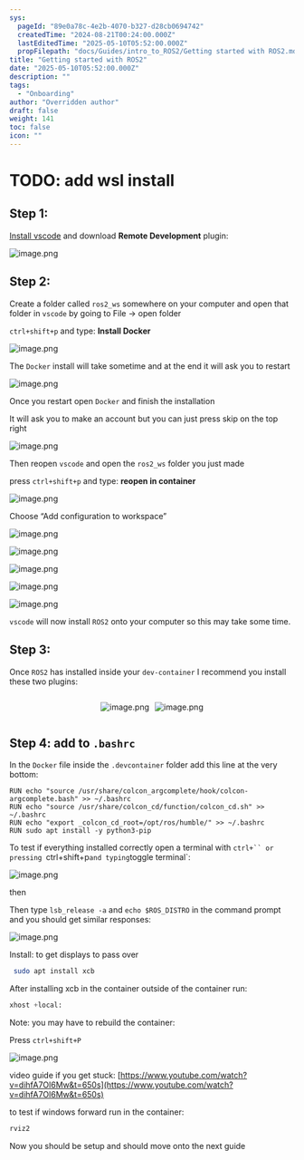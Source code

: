 ```yaml
---
sys:
  pageId: "89e0a78c-4e2b-4070-b327-d28cb0694742"
  createdTime: "2024-08-21T00:24:00.000Z"
  lastEditedTime: "2025-05-10T05:52:00.000Z"
  propFilepath: "docs/Guides/intro_to_ROS2/Getting started with ROS2.md"
title: "Getting started with ROS2"
date: "2025-05-10T05:52:00.000Z"
description: ""
tags:
  - "Onboarding"
author: "Overridden author"
draft: false
weight: 141
toc: false
icon: ""
---
```


# TODO: add wsl install

## Step 1:

[Install vscode](https://code.visualstudio.com/download) and download **Remote Development** plugin:

![image.png](https://prod-files-secure.s3.us-west-2.amazonaws.com/d518164a-d88e-44d1-a4ee-3adb3bd8bce0/efb52993-1881-4a40-b95e-6f020334f022/image.png?X-Amz-Algorithm=AWS4-HMAC-SHA256&X-Amz-Content-Sha256=UNSIGNED-PAYLOAD&X-Amz-Credential=ASIAZI2LB466XMPBIJ74%2F20250522%2Fus-west-2%2Fs3%2Faws4_request&X-Amz-Date=20250522T150920Z&X-Amz-Expires=3600&X-Amz-Security-Token=IQoJb3JpZ2luX2VjEB4aCXVzLXdlc3QtMiJIMEYCIQDz80A%2B322%2BpSV0THXAe9GyV3fzh6EYzBNpeDM%2FfJy5SQIhAO44CQwXDQCrfh%2BZY5%2BefkA9f9nAEjSgo8GAOFDEP0WiKogECNf%2F%2F%2F%2F%2F%2F%2F%2F%2F%2FwEQABoMNjM3NDIzMTgzODA1IgyTNOJwsmnaL834u0kq3AMI6KRkrrHXtqr0oteKBtd07ROgR8iAT0xjfbbFTFh1fMqZ2xy2jDZKoKnD34kNwm%2FkPjpomzoswoZO1ZgIBlO%2BX9OA7rprAUBkqxumoGtcmj%2B%2BAnSETwuV%2FkeYBRulJcZo56ztl0JihgZTb1elmDF36HPrlTEU%2FHs9oGVJ7xSlns1ignk%2F87K7uCaxC49cWTzpowgfaO5paet8VuqN0D6zBwKhIHRZazoGEIG7WxEp6tykiCf4o67MfXR3v%2FDrl3q67Copj2J579IQdLn5tr2MOtK7aHbNvGlfw4AEoofvb32XrLqLkLBYiwLxtozH%2BS2GeJXwZMINM%2B6rjVAmBYhxWYKZpTEh4KQBI9F0uqPiUSlpNuPtH5IhuSCupK%2FdcMpWPMhjPB2Cs0eYfPF%2FRypRzu%2FxkOY0PVRCkqp458%2B1PdmAQlo%2Fe5f%2BX6O7WdTbXRWRN6VbXfbS8OLMJ6bkbZiWxO6sZ2oUUzZXRNnpbA5yK89xs2VYA9bMFGLW%2Bzpkxk2kcP32oq%2FppHvqrJ%2Flo7IFHJBhOP%2BjYidWNGBkRB1oOthWX4tS0%2Fb2aRnowdrLO86mlQI3bbdYIP9pMz2dn81l8GQKkdNMTNqaoA1vK8bsmhh%2Fk8WUq9ZKAHHKzTCC4rzBBjqkAVp28IjUSOkNibzk4VM6%2B%2B80mcWoGa2qyT7EyqcjKt7n%2BPMdTKlGiItiw3U%2BQd%2FgeGngA6ihf%2BvUKHeXsxjSdLuQHa02RC60UilEJnVyjMOcUa5zbhAD9oa30DuBo%2B87p3IPdU5TJeGfrSap85bTrXmBVpdtr1eYJym4xwgBidM8jw5v4vF6dFKVxttp5GxKoDicnhdOAW9fF74pTh%2BIoeL0pkli&X-Amz-Signature=d90c88e39a90ae2aa4a1e0937e5b7df79c3a92d21913e9501522d5722bafcc46&X-Amz-SignedHeaders=host&x-id=GetObject)

## Step 2:

Create a folder called `ros2_ws` somewhere on your computer and open that folder in `vscode` by going to File → open folder 

`ctrl+shift+p` and type: **Install Docker**

![image.png](https://prod-files-secure.s3.us-west-2.amazonaws.com/d518164a-d88e-44d1-a4ee-3adb3bd8bce0/2269dc0e-1cd5-47ff-bceb-c04ad9b2eab0/image.png?X-Amz-Algorithm=AWS4-HMAC-SHA256&X-Amz-Content-Sha256=UNSIGNED-PAYLOAD&X-Amz-Credential=ASIAZI2LB466XMPBIJ74%2F20250522%2Fus-west-2%2Fs3%2Faws4_request&X-Amz-Date=20250522T150920Z&X-Amz-Expires=3600&X-Amz-Security-Token=IQoJb3JpZ2luX2VjEB4aCXVzLXdlc3QtMiJIMEYCIQDz80A%2B322%2BpSV0THXAe9GyV3fzh6EYzBNpeDM%2FfJy5SQIhAO44CQwXDQCrfh%2BZY5%2BefkA9f9nAEjSgo8GAOFDEP0WiKogECNf%2F%2F%2F%2F%2F%2F%2F%2F%2F%2FwEQABoMNjM3NDIzMTgzODA1IgyTNOJwsmnaL834u0kq3AMI6KRkrrHXtqr0oteKBtd07ROgR8iAT0xjfbbFTFh1fMqZ2xy2jDZKoKnD34kNwm%2FkPjpomzoswoZO1ZgIBlO%2BX9OA7rprAUBkqxumoGtcmj%2B%2BAnSETwuV%2FkeYBRulJcZo56ztl0JihgZTb1elmDF36HPrlTEU%2FHs9oGVJ7xSlns1ignk%2F87K7uCaxC49cWTzpowgfaO5paet8VuqN0D6zBwKhIHRZazoGEIG7WxEp6tykiCf4o67MfXR3v%2FDrl3q67Copj2J579IQdLn5tr2MOtK7aHbNvGlfw4AEoofvb32XrLqLkLBYiwLxtozH%2BS2GeJXwZMINM%2B6rjVAmBYhxWYKZpTEh4KQBI9F0uqPiUSlpNuPtH5IhuSCupK%2FdcMpWPMhjPB2Cs0eYfPF%2FRypRzu%2FxkOY0PVRCkqp458%2B1PdmAQlo%2Fe5f%2BX6O7WdTbXRWRN6VbXfbS8OLMJ6bkbZiWxO6sZ2oUUzZXRNnpbA5yK89xs2VYA9bMFGLW%2Bzpkxk2kcP32oq%2FppHvqrJ%2Flo7IFHJBhOP%2BjYidWNGBkRB1oOthWX4tS0%2Fb2aRnowdrLO86mlQI3bbdYIP9pMz2dn81l8GQKkdNMTNqaoA1vK8bsmhh%2Fk8WUq9ZKAHHKzTCC4rzBBjqkAVp28IjUSOkNibzk4VM6%2B%2B80mcWoGa2qyT7EyqcjKt7n%2BPMdTKlGiItiw3U%2BQd%2FgeGngA6ihf%2BvUKHeXsxjSdLuQHa02RC60UilEJnVyjMOcUa5zbhAD9oa30DuBo%2B87p3IPdU5TJeGfrSap85bTrXmBVpdtr1eYJym4xwgBidM8jw5v4vF6dFKVxttp5GxKoDicnhdOAW9fF74pTh%2BIoeL0pkli&X-Amz-Signature=91c448603c0016416f0bb3e837f17862a1b9a8e6ed46022017d2f4d35ee6b2fa&X-Amz-SignedHeaders=host&x-id=GetObject)

The `Docker` install will take sometime and at the end it will ask you to restart

![image.png](https://prod-files-secure.s3.us-west-2.amazonaws.com/d518164a-d88e-44d1-a4ee-3adb3bd8bce0/ed233f78-be33-4b1f-b89c-9c346c0e961e/image.png?X-Amz-Algorithm=AWS4-HMAC-SHA256&X-Amz-Content-Sha256=UNSIGNED-PAYLOAD&X-Amz-Credential=ASIAZI2LB466XMPBIJ74%2F20250522%2Fus-west-2%2Fs3%2Faws4_request&X-Amz-Date=20250522T150920Z&X-Amz-Expires=3600&X-Amz-Security-Token=IQoJb3JpZ2luX2VjEB4aCXVzLXdlc3QtMiJIMEYCIQDz80A%2B322%2BpSV0THXAe9GyV3fzh6EYzBNpeDM%2FfJy5SQIhAO44CQwXDQCrfh%2BZY5%2BefkA9f9nAEjSgo8GAOFDEP0WiKogECNf%2F%2F%2F%2F%2F%2F%2F%2F%2F%2FwEQABoMNjM3NDIzMTgzODA1IgyTNOJwsmnaL834u0kq3AMI6KRkrrHXtqr0oteKBtd07ROgR8iAT0xjfbbFTFh1fMqZ2xy2jDZKoKnD34kNwm%2FkPjpomzoswoZO1ZgIBlO%2BX9OA7rprAUBkqxumoGtcmj%2B%2BAnSETwuV%2FkeYBRulJcZo56ztl0JihgZTb1elmDF36HPrlTEU%2FHs9oGVJ7xSlns1ignk%2F87K7uCaxC49cWTzpowgfaO5paet8VuqN0D6zBwKhIHRZazoGEIG7WxEp6tykiCf4o67MfXR3v%2FDrl3q67Copj2J579IQdLn5tr2MOtK7aHbNvGlfw4AEoofvb32XrLqLkLBYiwLxtozH%2BS2GeJXwZMINM%2B6rjVAmBYhxWYKZpTEh4KQBI9F0uqPiUSlpNuPtH5IhuSCupK%2FdcMpWPMhjPB2Cs0eYfPF%2FRypRzu%2FxkOY0PVRCkqp458%2B1PdmAQlo%2Fe5f%2BX6O7WdTbXRWRN6VbXfbS8OLMJ6bkbZiWxO6sZ2oUUzZXRNnpbA5yK89xs2VYA9bMFGLW%2Bzpkxk2kcP32oq%2FppHvqrJ%2Flo7IFHJBhOP%2BjYidWNGBkRB1oOthWX4tS0%2Fb2aRnowdrLO86mlQI3bbdYIP9pMz2dn81l8GQKkdNMTNqaoA1vK8bsmhh%2Fk8WUq9ZKAHHKzTCC4rzBBjqkAVp28IjUSOkNibzk4VM6%2B%2B80mcWoGa2qyT7EyqcjKt7n%2BPMdTKlGiItiw3U%2BQd%2FgeGngA6ihf%2BvUKHeXsxjSdLuQHa02RC60UilEJnVyjMOcUa5zbhAD9oa30DuBo%2B87p3IPdU5TJeGfrSap85bTrXmBVpdtr1eYJym4xwgBidM8jw5v4vF6dFKVxttp5GxKoDicnhdOAW9fF74pTh%2BIoeL0pkli&X-Amz-Signature=dfd15bc2fb23ccf8fd7cf946a377071daefb97a0e52b29b1ebee2e4f66ded695&X-Amz-SignedHeaders=host&x-id=GetObject)

Once you restart open `Docker` and finish the installation

It will ask you to make an account but you can just press skip on the top right

![image.png](https://prod-files-secure.s3.us-west-2.amazonaws.com/d518164a-d88e-44d1-a4ee-3adb3bd8bce0/21010ad9-1659-4fd9-9f59-9932a09b2a3d/image.png?X-Amz-Algorithm=AWS4-HMAC-SHA256&X-Amz-Content-Sha256=UNSIGNED-PAYLOAD&X-Amz-Credential=ASIAZI2LB466XMPBIJ74%2F20250522%2Fus-west-2%2Fs3%2Faws4_request&X-Amz-Date=20250522T150920Z&X-Amz-Expires=3600&X-Amz-Security-Token=IQoJb3JpZ2luX2VjEB4aCXVzLXdlc3QtMiJIMEYCIQDz80A%2B322%2BpSV0THXAe9GyV3fzh6EYzBNpeDM%2FfJy5SQIhAO44CQwXDQCrfh%2BZY5%2BefkA9f9nAEjSgo8GAOFDEP0WiKogECNf%2F%2F%2F%2F%2F%2F%2F%2F%2F%2FwEQABoMNjM3NDIzMTgzODA1IgyTNOJwsmnaL834u0kq3AMI6KRkrrHXtqr0oteKBtd07ROgR8iAT0xjfbbFTFh1fMqZ2xy2jDZKoKnD34kNwm%2FkPjpomzoswoZO1ZgIBlO%2BX9OA7rprAUBkqxumoGtcmj%2B%2BAnSETwuV%2FkeYBRulJcZo56ztl0JihgZTb1elmDF36HPrlTEU%2FHs9oGVJ7xSlns1ignk%2F87K7uCaxC49cWTzpowgfaO5paet8VuqN0D6zBwKhIHRZazoGEIG7WxEp6tykiCf4o67MfXR3v%2FDrl3q67Copj2J579IQdLn5tr2MOtK7aHbNvGlfw4AEoofvb32XrLqLkLBYiwLxtozH%2BS2GeJXwZMINM%2B6rjVAmBYhxWYKZpTEh4KQBI9F0uqPiUSlpNuPtH5IhuSCupK%2FdcMpWPMhjPB2Cs0eYfPF%2FRypRzu%2FxkOY0PVRCkqp458%2B1PdmAQlo%2Fe5f%2BX6O7WdTbXRWRN6VbXfbS8OLMJ6bkbZiWxO6sZ2oUUzZXRNnpbA5yK89xs2VYA9bMFGLW%2Bzpkxk2kcP32oq%2FppHvqrJ%2Flo7IFHJBhOP%2BjYidWNGBkRB1oOthWX4tS0%2Fb2aRnowdrLO86mlQI3bbdYIP9pMz2dn81l8GQKkdNMTNqaoA1vK8bsmhh%2Fk8WUq9ZKAHHKzTCC4rzBBjqkAVp28IjUSOkNibzk4VM6%2B%2B80mcWoGa2qyT7EyqcjKt7n%2BPMdTKlGiItiw3U%2BQd%2FgeGngA6ihf%2BvUKHeXsxjSdLuQHa02RC60UilEJnVyjMOcUa5zbhAD9oa30DuBo%2B87p3IPdU5TJeGfrSap85bTrXmBVpdtr1eYJym4xwgBidM8jw5v4vF6dFKVxttp5GxKoDicnhdOAW9fF74pTh%2BIoeL0pkli&X-Amz-Signature=35a0642bc392ab5fa7525d4119e2c2070aab162696018c432e2df930aa46dedd&X-Amz-SignedHeaders=host&x-id=GetObject)

Then reopen `vscode` and open the `ros2_ws` folder you just made

press `ctrl+shift+p` and type: **reopen in container**

![image.png](https://prod-files-secure.s3.us-west-2.amazonaws.com/d518164a-d88e-44d1-a4ee-3adb3bd8bce0/4e93b8c2-41ad-488c-8095-c74205196118/image.png?X-Amz-Algorithm=AWS4-HMAC-SHA256&X-Amz-Content-Sha256=UNSIGNED-PAYLOAD&X-Amz-Credential=ASIAZI2LB466XMPBIJ74%2F20250522%2Fus-west-2%2Fs3%2Faws4_request&X-Amz-Date=20250522T150920Z&X-Amz-Expires=3600&X-Amz-Security-Token=IQoJb3JpZ2luX2VjEB4aCXVzLXdlc3QtMiJIMEYCIQDz80A%2B322%2BpSV0THXAe9GyV3fzh6EYzBNpeDM%2FfJy5SQIhAO44CQwXDQCrfh%2BZY5%2BefkA9f9nAEjSgo8GAOFDEP0WiKogECNf%2F%2F%2F%2F%2F%2F%2F%2F%2F%2FwEQABoMNjM3NDIzMTgzODA1IgyTNOJwsmnaL834u0kq3AMI6KRkrrHXtqr0oteKBtd07ROgR8iAT0xjfbbFTFh1fMqZ2xy2jDZKoKnD34kNwm%2FkPjpomzoswoZO1ZgIBlO%2BX9OA7rprAUBkqxumoGtcmj%2B%2BAnSETwuV%2FkeYBRulJcZo56ztl0JihgZTb1elmDF36HPrlTEU%2FHs9oGVJ7xSlns1ignk%2F87K7uCaxC49cWTzpowgfaO5paet8VuqN0D6zBwKhIHRZazoGEIG7WxEp6tykiCf4o67MfXR3v%2FDrl3q67Copj2J579IQdLn5tr2MOtK7aHbNvGlfw4AEoofvb32XrLqLkLBYiwLxtozH%2BS2GeJXwZMINM%2B6rjVAmBYhxWYKZpTEh4KQBI9F0uqPiUSlpNuPtH5IhuSCupK%2FdcMpWPMhjPB2Cs0eYfPF%2FRypRzu%2FxkOY0PVRCkqp458%2B1PdmAQlo%2Fe5f%2BX6O7WdTbXRWRN6VbXfbS8OLMJ6bkbZiWxO6sZ2oUUzZXRNnpbA5yK89xs2VYA9bMFGLW%2Bzpkxk2kcP32oq%2FppHvqrJ%2Flo7IFHJBhOP%2BjYidWNGBkRB1oOthWX4tS0%2Fb2aRnowdrLO86mlQI3bbdYIP9pMz2dn81l8GQKkdNMTNqaoA1vK8bsmhh%2Fk8WUq9ZKAHHKzTCC4rzBBjqkAVp28IjUSOkNibzk4VM6%2B%2B80mcWoGa2qyT7EyqcjKt7n%2BPMdTKlGiItiw3U%2BQd%2FgeGngA6ihf%2BvUKHeXsxjSdLuQHa02RC60UilEJnVyjMOcUa5zbhAD9oa30DuBo%2B87p3IPdU5TJeGfrSap85bTrXmBVpdtr1eYJym4xwgBidM8jw5v4vF6dFKVxttp5GxKoDicnhdOAW9fF74pTh%2BIoeL0pkli&X-Amz-Signature=4b995e2663c27106a6f8b074717aeb6dd5c8995e772f7e6abfefeaa1f2bfe04b&X-Amz-SignedHeaders=host&x-id=GetObject)

Choose “Add configuration to workspace”

![image.png](https://prod-files-secure.s3.us-west-2.amazonaws.com/d518164a-d88e-44d1-a4ee-3adb3bd8bce0/9560b282-5060-4989-ba37-97e7b2c22476/image.png?X-Amz-Algorithm=AWS4-HMAC-SHA256&X-Amz-Content-Sha256=UNSIGNED-PAYLOAD&X-Amz-Credential=ASIAZI2LB466XMPBIJ74%2F20250522%2Fus-west-2%2Fs3%2Faws4_request&X-Amz-Date=20250522T150920Z&X-Amz-Expires=3600&X-Amz-Security-Token=IQoJb3JpZ2luX2VjEB4aCXVzLXdlc3QtMiJIMEYCIQDz80A%2B322%2BpSV0THXAe9GyV3fzh6EYzBNpeDM%2FfJy5SQIhAO44CQwXDQCrfh%2BZY5%2BefkA9f9nAEjSgo8GAOFDEP0WiKogECNf%2F%2F%2F%2F%2F%2F%2F%2F%2F%2FwEQABoMNjM3NDIzMTgzODA1IgyTNOJwsmnaL834u0kq3AMI6KRkrrHXtqr0oteKBtd07ROgR8iAT0xjfbbFTFh1fMqZ2xy2jDZKoKnD34kNwm%2FkPjpomzoswoZO1ZgIBlO%2BX9OA7rprAUBkqxumoGtcmj%2B%2BAnSETwuV%2FkeYBRulJcZo56ztl0JihgZTb1elmDF36HPrlTEU%2FHs9oGVJ7xSlns1ignk%2F87K7uCaxC49cWTzpowgfaO5paet8VuqN0D6zBwKhIHRZazoGEIG7WxEp6tykiCf4o67MfXR3v%2FDrl3q67Copj2J579IQdLn5tr2MOtK7aHbNvGlfw4AEoofvb32XrLqLkLBYiwLxtozH%2BS2GeJXwZMINM%2B6rjVAmBYhxWYKZpTEh4KQBI9F0uqPiUSlpNuPtH5IhuSCupK%2FdcMpWPMhjPB2Cs0eYfPF%2FRypRzu%2FxkOY0PVRCkqp458%2B1PdmAQlo%2Fe5f%2BX6O7WdTbXRWRN6VbXfbS8OLMJ6bkbZiWxO6sZ2oUUzZXRNnpbA5yK89xs2VYA9bMFGLW%2Bzpkxk2kcP32oq%2FppHvqrJ%2Flo7IFHJBhOP%2BjYidWNGBkRB1oOthWX4tS0%2Fb2aRnowdrLO86mlQI3bbdYIP9pMz2dn81l8GQKkdNMTNqaoA1vK8bsmhh%2Fk8WUq9ZKAHHKzTCC4rzBBjqkAVp28IjUSOkNibzk4VM6%2B%2B80mcWoGa2qyT7EyqcjKt7n%2BPMdTKlGiItiw3U%2BQd%2FgeGngA6ihf%2BvUKHeXsxjSdLuQHa02RC60UilEJnVyjMOcUa5zbhAD9oa30DuBo%2B87p3IPdU5TJeGfrSap85bTrXmBVpdtr1eYJym4xwgBidM8jw5v4vF6dFKVxttp5GxKoDicnhdOAW9fF74pTh%2BIoeL0pkli&X-Amz-Signature=2cbb2439bb9cdf609882df2bb1d3d636e908b0a6001ba528e7d07a81653b488b&X-Amz-SignedHeaders=host&x-id=GetObject)

![image.png](https://prod-files-secure.s3.us-west-2.amazonaws.com/d518164a-d88e-44d1-a4ee-3adb3bd8bce0/2ee63f81-886b-48e8-a553-dc6e5eac99e4/image.png?X-Amz-Algorithm=AWS4-HMAC-SHA256&X-Amz-Content-Sha256=UNSIGNED-PAYLOAD&X-Amz-Credential=ASIAZI2LB466XMPBIJ74%2F20250522%2Fus-west-2%2Fs3%2Faws4_request&X-Amz-Date=20250522T150920Z&X-Amz-Expires=3600&X-Amz-Security-Token=IQoJb3JpZ2luX2VjEB4aCXVzLXdlc3QtMiJIMEYCIQDz80A%2B322%2BpSV0THXAe9GyV3fzh6EYzBNpeDM%2FfJy5SQIhAO44CQwXDQCrfh%2BZY5%2BefkA9f9nAEjSgo8GAOFDEP0WiKogECNf%2F%2F%2F%2F%2F%2F%2F%2F%2F%2FwEQABoMNjM3NDIzMTgzODA1IgyTNOJwsmnaL834u0kq3AMI6KRkrrHXtqr0oteKBtd07ROgR8iAT0xjfbbFTFh1fMqZ2xy2jDZKoKnD34kNwm%2FkPjpomzoswoZO1ZgIBlO%2BX9OA7rprAUBkqxumoGtcmj%2B%2BAnSETwuV%2FkeYBRulJcZo56ztl0JihgZTb1elmDF36HPrlTEU%2FHs9oGVJ7xSlns1ignk%2F87K7uCaxC49cWTzpowgfaO5paet8VuqN0D6zBwKhIHRZazoGEIG7WxEp6tykiCf4o67MfXR3v%2FDrl3q67Copj2J579IQdLn5tr2MOtK7aHbNvGlfw4AEoofvb32XrLqLkLBYiwLxtozH%2BS2GeJXwZMINM%2B6rjVAmBYhxWYKZpTEh4KQBI9F0uqPiUSlpNuPtH5IhuSCupK%2FdcMpWPMhjPB2Cs0eYfPF%2FRypRzu%2FxkOY0PVRCkqp458%2B1PdmAQlo%2Fe5f%2BX6O7WdTbXRWRN6VbXfbS8OLMJ6bkbZiWxO6sZ2oUUzZXRNnpbA5yK89xs2VYA9bMFGLW%2Bzpkxk2kcP32oq%2FppHvqrJ%2Flo7IFHJBhOP%2BjYidWNGBkRB1oOthWX4tS0%2Fb2aRnowdrLO86mlQI3bbdYIP9pMz2dn81l8GQKkdNMTNqaoA1vK8bsmhh%2Fk8WUq9ZKAHHKzTCC4rzBBjqkAVp28IjUSOkNibzk4VM6%2B%2B80mcWoGa2qyT7EyqcjKt7n%2BPMdTKlGiItiw3U%2BQd%2FgeGngA6ihf%2BvUKHeXsxjSdLuQHa02RC60UilEJnVyjMOcUa5zbhAD9oa30DuBo%2B87p3IPdU5TJeGfrSap85bTrXmBVpdtr1eYJym4xwgBidM8jw5v4vF6dFKVxttp5GxKoDicnhdOAW9fF74pTh%2BIoeL0pkli&X-Amz-Signature=57ca7e087fddde0ca877f1d30a994c5d76c188ea8bafba3b812a4b5e7b3ece93&X-Amz-SignedHeaders=host&x-id=GetObject)

![image.png](https://prod-files-secure.s3.us-west-2.amazonaws.com/d518164a-d88e-44d1-a4ee-3adb3bd8bce0/ae1580b2-b048-407e-aed9-b584224a7a04/image.png?X-Amz-Algorithm=AWS4-HMAC-SHA256&X-Amz-Content-Sha256=UNSIGNED-PAYLOAD&X-Amz-Credential=ASIAZI2LB466XMPBIJ74%2F20250522%2Fus-west-2%2Fs3%2Faws4_request&X-Amz-Date=20250522T150920Z&X-Amz-Expires=3600&X-Amz-Security-Token=IQoJb3JpZ2luX2VjEB4aCXVzLXdlc3QtMiJIMEYCIQDz80A%2B322%2BpSV0THXAe9GyV3fzh6EYzBNpeDM%2FfJy5SQIhAO44CQwXDQCrfh%2BZY5%2BefkA9f9nAEjSgo8GAOFDEP0WiKogECNf%2F%2F%2F%2F%2F%2F%2F%2F%2F%2FwEQABoMNjM3NDIzMTgzODA1IgyTNOJwsmnaL834u0kq3AMI6KRkrrHXtqr0oteKBtd07ROgR8iAT0xjfbbFTFh1fMqZ2xy2jDZKoKnD34kNwm%2FkPjpomzoswoZO1ZgIBlO%2BX9OA7rprAUBkqxumoGtcmj%2B%2BAnSETwuV%2FkeYBRulJcZo56ztl0JihgZTb1elmDF36HPrlTEU%2FHs9oGVJ7xSlns1ignk%2F87K7uCaxC49cWTzpowgfaO5paet8VuqN0D6zBwKhIHRZazoGEIG7WxEp6tykiCf4o67MfXR3v%2FDrl3q67Copj2J579IQdLn5tr2MOtK7aHbNvGlfw4AEoofvb32XrLqLkLBYiwLxtozH%2BS2GeJXwZMINM%2B6rjVAmBYhxWYKZpTEh4KQBI9F0uqPiUSlpNuPtH5IhuSCupK%2FdcMpWPMhjPB2Cs0eYfPF%2FRypRzu%2FxkOY0PVRCkqp458%2B1PdmAQlo%2Fe5f%2BX6O7WdTbXRWRN6VbXfbS8OLMJ6bkbZiWxO6sZ2oUUzZXRNnpbA5yK89xs2VYA9bMFGLW%2Bzpkxk2kcP32oq%2FppHvqrJ%2Flo7IFHJBhOP%2BjYidWNGBkRB1oOthWX4tS0%2Fb2aRnowdrLO86mlQI3bbdYIP9pMz2dn81l8GQKkdNMTNqaoA1vK8bsmhh%2Fk8WUq9ZKAHHKzTCC4rzBBjqkAVp28IjUSOkNibzk4VM6%2B%2B80mcWoGa2qyT7EyqcjKt7n%2BPMdTKlGiItiw3U%2BQd%2FgeGngA6ihf%2BvUKHeXsxjSdLuQHa02RC60UilEJnVyjMOcUa5zbhAD9oa30DuBo%2B87p3IPdU5TJeGfrSap85bTrXmBVpdtr1eYJym4xwgBidM8jw5v4vF6dFKVxttp5GxKoDicnhdOAW9fF74pTh%2BIoeL0pkli&X-Amz-Signature=0a9a67317096779c668d13d5fdd07269f1a9637382303028fd4c85d9088ab45c&X-Amz-SignedHeaders=host&x-id=GetObject)

![image.png](https://prod-files-secure.s3.us-west-2.amazonaws.com/d518164a-d88e-44d1-a4ee-3adb3bd8bce0/53255b28-f75e-430f-b9e3-c0ac8577e42b/image.png?X-Amz-Algorithm=AWS4-HMAC-SHA256&X-Amz-Content-Sha256=UNSIGNED-PAYLOAD&X-Amz-Credential=ASIAZI2LB466XMPBIJ74%2F20250522%2Fus-west-2%2Fs3%2Faws4_request&X-Amz-Date=20250522T150920Z&X-Amz-Expires=3600&X-Amz-Security-Token=IQoJb3JpZ2luX2VjEB4aCXVzLXdlc3QtMiJIMEYCIQDz80A%2B322%2BpSV0THXAe9GyV3fzh6EYzBNpeDM%2FfJy5SQIhAO44CQwXDQCrfh%2BZY5%2BefkA9f9nAEjSgo8GAOFDEP0WiKogECNf%2F%2F%2F%2F%2F%2F%2F%2F%2F%2FwEQABoMNjM3NDIzMTgzODA1IgyTNOJwsmnaL834u0kq3AMI6KRkrrHXtqr0oteKBtd07ROgR8iAT0xjfbbFTFh1fMqZ2xy2jDZKoKnD34kNwm%2FkPjpomzoswoZO1ZgIBlO%2BX9OA7rprAUBkqxumoGtcmj%2B%2BAnSETwuV%2FkeYBRulJcZo56ztl0JihgZTb1elmDF36HPrlTEU%2FHs9oGVJ7xSlns1ignk%2F87K7uCaxC49cWTzpowgfaO5paet8VuqN0D6zBwKhIHRZazoGEIG7WxEp6tykiCf4o67MfXR3v%2FDrl3q67Copj2J579IQdLn5tr2MOtK7aHbNvGlfw4AEoofvb32XrLqLkLBYiwLxtozH%2BS2GeJXwZMINM%2B6rjVAmBYhxWYKZpTEh4KQBI9F0uqPiUSlpNuPtH5IhuSCupK%2FdcMpWPMhjPB2Cs0eYfPF%2FRypRzu%2FxkOY0PVRCkqp458%2B1PdmAQlo%2Fe5f%2BX6O7WdTbXRWRN6VbXfbS8OLMJ6bkbZiWxO6sZ2oUUzZXRNnpbA5yK89xs2VYA9bMFGLW%2Bzpkxk2kcP32oq%2FppHvqrJ%2Flo7IFHJBhOP%2BjYidWNGBkRB1oOthWX4tS0%2Fb2aRnowdrLO86mlQI3bbdYIP9pMz2dn81l8GQKkdNMTNqaoA1vK8bsmhh%2Fk8WUq9ZKAHHKzTCC4rzBBjqkAVp28IjUSOkNibzk4VM6%2B%2B80mcWoGa2qyT7EyqcjKt7n%2BPMdTKlGiItiw3U%2BQd%2FgeGngA6ihf%2BvUKHeXsxjSdLuQHa02RC60UilEJnVyjMOcUa5zbhAD9oa30DuBo%2B87p3IPdU5TJeGfrSap85bTrXmBVpdtr1eYJym4xwgBidM8jw5v4vF6dFKVxttp5GxKoDicnhdOAW9fF74pTh%2BIoeL0pkli&X-Amz-Signature=c28beaf278aae3c5b1ad577fac62952fd34e7d4bf4e805fe8884a692464725de&X-Amz-SignedHeaders=host&x-id=GetObject)

![image.png](https://prod-files-secure.s3.us-west-2.amazonaws.com/d518164a-d88e-44d1-a4ee-3adb3bd8bce0/7c562767-5af9-4ffb-97d1-327bcdf4ee00/image.png?X-Amz-Algorithm=AWS4-HMAC-SHA256&X-Amz-Content-Sha256=UNSIGNED-PAYLOAD&X-Amz-Credential=ASIAZI2LB466XMPBIJ74%2F20250522%2Fus-west-2%2Fs3%2Faws4_request&X-Amz-Date=20250522T150920Z&X-Amz-Expires=3600&X-Amz-Security-Token=IQoJb3JpZ2luX2VjEB4aCXVzLXdlc3QtMiJIMEYCIQDz80A%2B322%2BpSV0THXAe9GyV3fzh6EYzBNpeDM%2FfJy5SQIhAO44CQwXDQCrfh%2BZY5%2BefkA9f9nAEjSgo8GAOFDEP0WiKogECNf%2F%2F%2F%2F%2F%2F%2F%2F%2F%2FwEQABoMNjM3NDIzMTgzODA1IgyTNOJwsmnaL834u0kq3AMI6KRkrrHXtqr0oteKBtd07ROgR8iAT0xjfbbFTFh1fMqZ2xy2jDZKoKnD34kNwm%2FkPjpomzoswoZO1ZgIBlO%2BX9OA7rprAUBkqxumoGtcmj%2B%2BAnSETwuV%2FkeYBRulJcZo56ztl0JihgZTb1elmDF36HPrlTEU%2FHs9oGVJ7xSlns1ignk%2F87K7uCaxC49cWTzpowgfaO5paet8VuqN0D6zBwKhIHRZazoGEIG7WxEp6tykiCf4o67MfXR3v%2FDrl3q67Copj2J579IQdLn5tr2MOtK7aHbNvGlfw4AEoofvb32XrLqLkLBYiwLxtozH%2BS2GeJXwZMINM%2B6rjVAmBYhxWYKZpTEh4KQBI9F0uqPiUSlpNuPtH5IhuSCupK%2FdcMpWPMhjPB2Cs0eYfPF%2FRypRzu%2FxkOY0PVRCkqp458%2B1PdmAQlo%2Fe5f%2BX6O7WdTbXRWRN6VbXfbS8OLMJ6bkbZiWxO6sZ2oUUzZXRNnpbA5yK89xs2VYA9bMFGLW%2Bzpkxk2kcP32oq%2FppHvqrJ%2Flo7IFHJBhOP%2BjYidWNGBkRB1oOthWX4tS0%2Fb2aRnowdrLO86mlQI3bbdYIP9pMz2dn81l8GQKkdNMTNqaoA1vK8bsmhh%2Fk8WUq9ZKAHHKzTCC4rzBBjqkAVp28IjUSOkNibzk4VM6%2B%2B80mcWoGa2qyT7EyqcjKt7n%2BPMdTKlGiItiw3U%2BQd%2FgeGngA6ihf%2BvUKHeXsxjSdLuQHa02RC60UilEJnVyjMOcUa5zbhAD9oa30DuBo%2B87p3IPdU5TJeGfrSap85bTrXmBVpdtr1eYJym4xwgBidM8jw5v4vF6dFKVxttp5GxKoDicnhdOAW9fF74pTh%2BIoeL0pkli&X-Amz-Signature=656ceded42949f3a871245baaeafbee8bd035481fe337123cda85757087eabc1&X-Amz-SignedHeaders=host&x-id=GetObject)

`vscode` will now install `ROS2` onto your computer so this may take some time.

## Step 3:

Once `ROS2` has installed inside your `dev-container` I recommend you install these two plugins:

<div style="display: flex;flex-direction: row; column-gap:10px; max-width: 630px;justify-content: center;">
<div>

![image.png](https://prod-files-secure.s3.us-west-2.amazonaws.com/d518164a-d88e-44d1-a4ee-3adb3bd8bce0/3fc3d550-5a54-4ba1-ba6b-faa01cdb7369/image.png?X-Amz-Algorithm=AWS4-HMAC-SHA256&X-Amz-Content-Sha256=UNSIGNED-PAYLOAD&X-Amz-Credential=ASIAZI2LB466TLBDEXGW%2F20250522%2Fus-west-2%2Fs3%2Faws4_request&X-Amz-Date=20250522T150921Z&X-Amz-Expires=3600&X-Amz-Security-Token=IQoJb3JpZ2luX2VjEB8aCXVzLXdlc3QtMiJIMEYCIQCIgMpZseHozYQpdNL6Xlj0O8Thv44xg%2BQX48rxt3v0IwIhAMjsMm7X73ZLFHruAD7UyxBr16DxK6fdlRT%2BH5xbe1QoKogECNj%2F%2F%2F%2F%2F%2F%2F%2F%2F%2FwEQABoMNjM3NDIzMTgzODA1IgwdmKP2LeWisI4Mp0Yq3APzFjCYb%2BXuxrYE%2FcCgTip9VuIFZGtq7kvRs9JNPq2yIGLZRyHa6NEA%2BZ3N7GrZbPWv%2FwZHGCa%2FLWjfiE99vDLxvcfb0aaidHh1nhcxYAn6AumYXuvfYA9MeyjZBJOpTu9fyzA0X7QIOLIql4xGIpnwNorN2k282vx2ZX%2BJgToLII%2BiySUlskHMKnqdYDauHwYMIRaJc4DDiqGnV%2FTrrrH%2FcquCS4KYz%2Fmo8lKeuoFR1JmY3mAYoTWXB%2Fi2fB0sVIMcxCkUJyaHLRSyRT0QbTHXW9j0KGJvZ3ep7YI6H1hfxsB%2B48ZgXn7%2FsUJcbUMEl67zSBKiSU2lbkuzv8ZhVmt0mZEETSe2T5Nv1uOxW15aNZ6efL0xu7Ux6xQ6BJnIJvv%2B3%2FPCjPNHB%2BXfoIjq4q8DHwwYMiRsXan%2BWKvadhY9kgQhLsooGrsqLEjO9MtjJt7z5aZFQvS58SHjyNVCe3BIhGqB8Nn8Xe2pRaLDw87S%2BL7xoqgh5LCFMz3IPKiP2muea3%2FZjymYnSmJTvkuxB%2Bt1T41S4Mt8BUPKb%2FU8eNlk4JWuSxzPXO94f3Qsgulv%2Bw%2BGHFJtCLLjVIgzcxqup7Nuoauzl33jJsoxiYAYKSe9IaADEP6vN3eUTWLczDy97zBBjqkAdGfjTH9brGYPiP5KWiOTtXIr57mVlr4iCYEeIdRn%2FUfSHWLDBBUfCUOSSic1PNQB7uVuoHidfKDywBkk851xcrZPiUMKgRUGvGtO923weZsOwMtCNh1PhcWa9w4b59DbmMnRYDY%2BmlL2UPM6NP0D8Oq0M%2BLcvEwpVNIFGY5%2BGWLgEmv6wROyfl%2BVPOan47FDK7C001knbQM4LD%2FBQXdp%2FdEGLYH&X-Amz-Signature=a546e8e564bc053a29890590558a3f13cb5640334bd4196c200be3e9c98f7d08&X-Amz-SignedHeaders=host&x-id=GetObject)

</div>
<div>

![image.png](https://prod-files-secure.s3.us-west-2.amazonaws.com/d518164a-d88e-44d1-a4ee-3adb3bd8bce0/d994cc66-13c2-4093-a5a3-f84cf4601a82/image.png?X-Amz-Algorithm=AWS4-HMAC-SHA256&X-Amz-Content-Sha256=UNSIGNED-PAYLOAD&X-Amz-Credential=ASIAZI2LB466TRVE3YTH%2F20250522%2Fus-west-2%2Fs3%2Faws4_request&X-Amz-Date=20250522T150924Z&X-Amz-Expires=3600&X-Amz-Security-Token=IQoJb3JpZ2luX2VjEB4aCXVzLXdlc3QtMiJHMEUCIQDJh3UZQUf%2BPrQf8W0RFNYyIs4lErbkZVEU5jIVXA%2BuiwIgZQYT5JO61irRZYKziYqbSxjZ6X0clO7VmztfzUu25WsqiAQI1%2F%2F%2F%2F%2F%2F%2F%2F%2F%2F%2FARAAGgw2Mzc0MjMxODM4MDUiDNpN8WUfzDtsk5rcXSrcA9QB5PdK3VCLc2dkzQj42B6Qj0tLPCtOxuEbcZNbMFnwwayvl68kDxKNKhs%2FPAZ%2FqVy1TAlTw7btCRtjSKqA8taTb7ib%2BjkImBoOM4FTq3V7fUo4toLFOM51aUV7xqu3uDFqrxSwACd1FMMKQPojfe19nMtfn85iAT4u9vrtn5cB3AqGQWFuPBEp2XUViAGHwE18lboadirHE4m3OVTNAN5Jx2m77I%2BpKFg4mEjJfbasRfnF6fQgNbomvkkVEH2y6fyzz7nJ3U8c2N3mZnLi5d1DP9bxdDBUZ8vNJ0itve2BvBUSxv1Qnx4Mf%2FYGNNQsj%2FaNe2LWSO7BZq2M7km5O%2Brx271vUTANqWwkH2cAFbONUO055zpiZODQJGkedu6fwDl0qKToLrJD%2BuHbT%2Bq1I2hGPZBzCWS73vrhV68JH9U4iCNri0gjC7s1%2B5d4jlXmrwE%2BA0PIiGM%2Fp74iaoXG0axAxSuoaTCmbtaH5rLxCpUvH9FLFLqch951FBaH7ae8zEDtUSLq8xWY2lnCCHtgsnuCfK1ypqNaoUZm6JoQXe8lmmdMLUKr82ynINIzpKnnADFhmPeCIaRDBee5b5ELMiTEAlxsawb%2FnMUTEzst6Qw1xcjzK64lbvTayrM4MKLivMEGOqUBo3wXPnuUkItAKJ7WWORBCxwQ%2B70XX%2B8ePy%2BxTBJr5Pe17ZeiH6diBpopzPi5Mfkx3JBBWreQ%2B0SbwFd%2BFlFfcMPhjGxVQ3U8GBelRLo%2FRu35E40zSwQAuJfLAYgIPb9ECHJ7t%2B%2BqvbxGi6zyC682lZ8mDBkaQVLefs%2FQaAUSUkI8b2TwKLJRf0p%2BkwnCVdKizwDqcpQFPSZQIPBBjLLsfO5hfmwP&X-Amz-Signature=f3eee42a64de9d5d9c4e5b051564d3036f2fa8b650020478e7bb4580500da1e5&X-Amz-SignedHeaders=host&x-id=GetObject)

</div>
</div>

## Step 4: add to `.bashrc`

In the `Docker` file inside the `.devcontainer` folder add this line at the very bottom: 

```docker
RUN echo "source /usr/share/colcon_argcomplete/hook/colcon-argcomplete.bash" >> ~/.bashrc
RUN echo "source /usr/share/colcon_cd/function/colcon_cd.sh" >> ~/.bashrc
RUN echo "export _colcon_cd_root=/opt/ros/humble/" >> ~/.bashrc
RUN sudo apt install -y python3-pip 
```

To test if everything installed correctly open a terminal with `ctrl+`` or pressing `ctrl+shift+p` and typing `toggle terminal`:

![image.png](https://prod-files-secure.s3.us-west-2.amazonaws.com/d518164a-d88e-44d1-a4ee-3adb3bd8bce0/6a4943d8-b04e-4c02-9a58-775f3384d1a5/image.png?X-Amz-Algorithm=AWS4-HMAC-SHA256&X-Amz-Content-Sha256=UNSIGNED-PAYLOAD&X-Amz-Credential=ASIAZI2LB466XMPBIJ74%2F20250522%2Fus-west-2%2Fs3%2Faws4_request&X-Amz-Date=20250522T150920Z&X-Amz-Expires=3600&X-Amz-Security-Token=IQoJb3JpZ2luX2VjEB4aCXVzLXdlc3QtMiJIMEYCIQDz80A%2B322%2BpSV0THXAe9GyV3fzh6EYzBNpeDM%2FfJy5SQIhAO44CQwXDQCrfh%2BZY5%2BefkA9f9nAEjSgo8GAOFDEP0WiKogECNf%2F%2F%2F%2F%2F%2F%2F%2F%2F%2FwEQABoMNjM3NDIzMTgzODA1IgyTNOJwsmnaL834u0kq3AMI6KRkrrHXtqr0oteKBtd07ROgR8iAT0xjfbbFTFh1fMqZ2xy2jDZKoKnD34kNwm%2FkPjpomzoswoZO1ZgIBlO%2BX9OA7rprAUBkqxumoGtcmj%2B%2BAnSETwuV%2FkeYBRulJcZo56ztl0JihgZTb1elmDF36HPrlTEU%2FHs9oGVJ7xSlns1ignk%2F87K7uCaxC49cWTzpowgfaO5paet8VuqN0D6zBwKhIHRZazoGEIG7WxEp6tykiCf4o67MfXR3v%2FDrl3q67Copj2J579IQdLn5tr2MOtK7aHbNvGlfw4AEoofvb32XrLqLkLBYiwLxtozH%2BS2GeJXwZMINM%2B6rjVAmBYhxWYKZpTEh4KQBI9F0uqPiUSlpNuPtH5IhuSCupK%2FdcMpWPMhjPB2Cs0eYfPF%2FRypRzu%2FxkOY0PVRCkqp458%2B1PdmAQlo%2Fe5f%2BX6O7WdTbXRWRN6VbXfbS8OLMJ6bkbZiWxO6sZ2oUUzZXRNnpbA5yK89xs2VYA9bMFGLW%2Bzpkxk2kcP32oq%2FppHvqrJ%2Flo7IFHJBhOP%2BjYidWNGBkRB1oOthWX4tS0%2Fb2aRnowdrLO86mlQI3bbdYIP9pMz2dn81l8GQKkdNMTNqaoA1vK8bsmhh%2Fk8WUq9ZKAHHKzTCC4rzBBjqkAVp28IjUSOkNibzk4VM6%2B%2B80mcWoGa2qyT7EyqcjKt7n%2BPMdTKlGiItiw3U%2BQd%2FgeGngA6ihf%2BvUKHeXsxjSdLuQHa02RC60UilEJnVyjMOcUa5zbhAD9oa30DuBo%2B87p3IPdU5TJeGfrSap85bTrXmBVpdtr1eYJym4xwgBidM8jw5v4vF6dFKVxttp5GxKoDicnhdOAW9fF74pTh%2BIoeL0pkli&X-Amz-Signature=6a4a001a7dc54cc707f57b3184533648c86089e6207cd7272df5c212533d1c25&X-Amz-SignedHeaders=host&x-id=GetObject)

then 

Then type `lsb_release -a` and `echo $ROS_DISTRO` in the command prompt and you should get similar responses:

![image.png](https://prod-files-secure.s3.us-west-2.amazonaws.com/d518164a-d88e-44d1-a4ee-3adb3bd8bce0/3e635dec-a805-4e85-8b9e-d000e5b71a4e/image.png?X-Amz-Algorithm=AWS4-HMAC-SHA256&X-Amz-Content-Sha256=UNSIGNED-PAYLOAD&X-Amz-Credential=ASIAZI2LB466XMPBIJ74%2F20250522%2Fus-west-2%2Fs3%2Faws4_request&X-Amz-Date=20250522T150920Z&X-Amz-Expires=3600&X-Amz-Security-Token=IQoJb3JpZ2luX2VjEB4aCXVzLXdlc3QtMiJIMEYCIQDz80A%2B322%2BpSV0THXAe9GyV3fzh6EYzBNpeDM%2FfJy5SQIhAO44CQwXDQCrfh%2BZY5%2BefkA9f9nAEjSgo8GAOFDEP0WiKogECNf%2F%2F%2F%2F%2F%2F%2F%2F%2F%2FwEQABoMNjM3NDIzMTgzODA1IgyTNOJwsmnaL834u0kq3AMI6KRkrrHXtqr0oteKBtd07ROgR8iAT0xjfbbFTFh1fMqZ2xy2jDZKoKnD34kNwm%2FkPjpomzoswoZO1ZgIBlO%2BX9OA7rprAUBkqxumoGtcmj%2B%2BAnSETwuV%2FkeYBRulJcZo56ztl0JihgZTb1elmDF36HPrlTEU%2FHs9oGVJ7xSlns1ignk%2F87K7uCaxC49cWTzpowgfaO5paet8VuqN0D6zBwKhIHRZazoGEIG7WxEp6tykiCf4o67MfXR3v%2FDrl3q67Copj2J579IQdLn5tr2MOtK7aHbNvGlfw4AEoofvb32XrLqLkLBYiwLxtozH%2BS2GeJXwZMINM%2B6rjVAmBYhxWYKZpTEh4KQBI9F0uqPiUSlpNuPtH5IhuSCupK%2FdcMpWPMhjPB2Cs0eYfPF%2FRypRzu%2FxkOY0PVRCkqp458%2B1PdmAQlo%2Fe5f%2BX6O7WdTbXRWRN6VbXfbS8OLMJ6bkbZiWxO6sZ2oUUzZXRNnpbA5yK89xs2VYA9bMFGLW%2Bzpkxk2kcP32oq%2FppHvqrJ%2Flo7IFHJBhOP%2BjYidWNGBkRB1oOthWX4tS0%2Fb2aRnowdrLO86mlQI3bbdYIP9pMz2dn81l8GQKkdNMTNqaoA1vK8bsmhh%2Fk8WUq9ZKAHHKzTCC4rzBBjqkAVp28IjUSOkNibzk4VM6%2B%2B80mcWoGa2qyT7EyqcjKt7n%2BPMdTKlGiItiw3U%2BQd%2FgeGngA6ihf%2BvUKHeXsxjSdLuQHa02RC60UilEJnVyjMOcUa5zbhAD9oa30DuBo%2B87p3IPdU5TJeGfrSap85bTrXmBVpdtr1eYJym4xwgBidM8jw5v4vF6dFKVxttp5GxKoDicnhdOAW9fF74pTh%2BIoeL0pkli&X-Amz-Signature=04a99e174c6362ee1cfb03b41eba73f9c24a1e8d820144c62cbd3324deae1ca6&X-Amz-SignedHeaders=host&x-id=GetObject)

Install:  to get displays to pass over

```bash
 sudo apt install xcb
```

After installing xcb in the container outside of the container run:

```python
xhost +local:
```

Note: you may have to rebuild the container:

Press `ctrl+shift+P`

![image.png](https://prod-files-secure.s3.us-west-2.amazonaws.com/d518164a-d88e-44d1-a4ee-3adb3bd8bce0/6c2be660-2618-4c38-9c26-53554f7a0b7b/image.png?X-Amz-Algorithm=AWS4-HMAC-SHA256&X-Amz-Content-Sha256=UNSIGNED-PAYLOAD&X-Amz-Credential=ASIAZI2LB466XMPBIJ74%2F20250522%2Fus-west-2%2Fs3%2Faws4_request&X-Amz-Date=20250522T150920Z&X-Amz-Expires=3600&X-Amz-Security-Token=IQoJb3JpZ2luX2VjEB4aCXVzLXdlc3QtMiJIMEYCIQDz80A%2B322%2BpSV0THXAe9GyV3fzh6EYzBNpeDM%2FfJy5SQIhAO44CQwXDQCrfh%2BZY5%2BefkA9f9nAEjSgo8GAOFDEP0WiKogECNf%2F%2F%2F%2F%2F%2F%2F%2F%2F%2FwEQABoMNjM3NDIzMTgzODA1IgyTNOJwsmnaL834u0kq3AMI6KRkrrHXtqr0oteKBtd07ROgR8iAT0xjfbbFTFh1fMqZ2xy2jDZKoKnD34kNwm%2FkPjpomzoswoZO1ZgIBlO%2BX9OA7rprAUBkqxumoGtcmj%2B%2BAnSETwuV%2FkeYBRulJcZo56ztl0JihgZTb1elmDF36HPrlTEU%2FHs9oGVJ7xSlns1ignk%2F87K7uCaxC49cWTzpowgfaO5paet8VuqN0D6zBwKhIHRZazoGEIG7WxEp6tykiCf4o67MfXR3v%2FDrl3q67Copj2J579IQdLn5tr2MOtK7aHbNvGlfw4AEoofvb32XrLqLkLBYiwLxtozH%2BS2GeJXwZMINM%2B6rjVAmBYhxWYKZpTEh4KQBI9F0uqPiUSlpNuPtH5IhuSCupK%2FdcMpWPMhjPB2Cs0eYfPF%2FRypRzu%2FxkOY0PVRCkqp458%2B1PdmAQlo%2Fe5f%2BX6O7WdTbXRWRN6VbXfbS8OLMJ6bkbZiWxO6sZ2oUUzZXRNnpbA5yK89xs2VYA9bMFGLW%2Bzpkxk2kcP32oq%2FppHvqrJ%2Flo7IFHJBhOP%2BjYidWNGBkRB1oOthWX4tS0%2Fb2aRnowdrLO86mlQI3bbdYIP9pMz2dn81l8GQKkdNMTNqaoA1vK8bsmhh%2Fk8WUq9ZKAHHKzTCC4rzBBjqkAVp28IjUSOkNibzk4VM6%2B%2B80mcWoGa2qyT7EyqcjKt7n%2BPMdTKlGiItiw3U%2BQd%2FgeGngA6ihf%2BvUKHeXsxjSdLuQHa02RC60UilEJnVyjMOcUa5zbhAD9oa30DuBo%2B87p3IPdU5TJeGfrSap85bTrXmBVpdtr1eYJym4xwgBidM8jw5v4vF6dFKVxttp5GxKoDicnhdOAW9fF74pTh%2BIoeL0pkli&X-Amz-Signature=2c56ba48c3e4d1a22a2191464ca175966ed49e05800cfe248c77acd33748eef3&X-Amz-SignedHeaders=host&x-id=GetObject)

video guide if you get stuck: [https://www.youtube.com/watch?v=dihfA7Ol6Mw&t=650s](https://www.youtube.com/watch?v=dihfA7Ol6Mw&t=650s)

to test if windows forward run in the container:

```bash
rviz2
```

Now you should be setup and should move onto the next guide 
